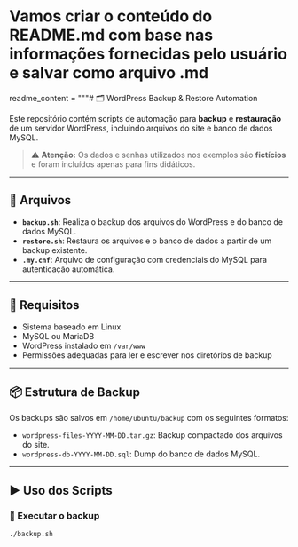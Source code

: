 # Vamos criar o conteúdo do README.md com base nas informações fornecidas pelo usuário e salvar como arquivo .md

readme_content = """# 🗂️ WordPress Backup & Restore Automation

Este repositório contém scripts de automação para **backup** e **restauração** de um servidor WordPress, incluindo arquivos do site e banco de dados MySQL.

> ⚠️ **Atenção:** Os dados e senhas utilizados nos exemplos são **fictícios** e foram incluídos apenas para fins didáticos.

---

## 📁 Arquivos

- **`backup.sh`**: Realiza o backup dos arquivos do WordPress e do banco de dados MySQL.
- **`restore.sh`**: Restaura os arquivos e o banco de dados a partir de um backup existente.
- **`.my.cnf`**: Arquivo de configuração com credenciais do MySQL para autenticação automática.

---

## 🔧 Requisitos

- Sistema baseado em Linux
- MySQL ou MariaDB
- WordPress instalado em `/var/www`
- Permissões adequadas para ler e escrever nos diretórios de backup

---

## 📦 Estrutura de Backup

Os backups são salvos em `/home/ubuntu/backup` com os seguintes formatos:

- `wordpress-files-YYYY-MM-DD.tar.gz`: Backup compactado dos arquivos do site.
- `wordpress-db-YYYY-MM-DD.sql`: Dump do banco de dados MySQL.

---

## ▶️ Uso dos Scripts

### 🔹 Executar o backup

```bash
./backup.sh
